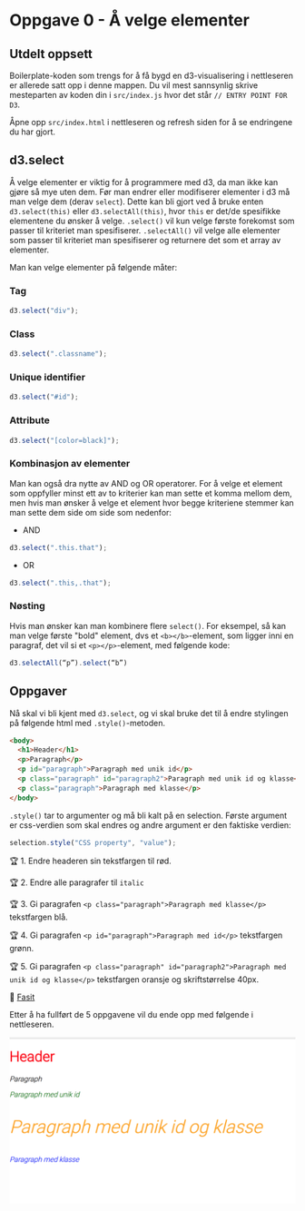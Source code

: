 # Oppgave 0 - Å velge elementer

## Utdelt oppsett

Boilerplate-koden som trengs for å få bygd en d3-visualisering i nettleseren er allerede satt opp i denne mappen. Du vil mest sannsynlig skrive mesteparten av koden din i `src/index.js` hvor det står `// ENTRY POINT FOR D3`.

Åpne opp `src/index.html` i nettleseren og refresh siden for å se endringene du har gjort.

## d3.select

Å velge elementer er viktig for å programmere med d3, da man ikke kan gjøre så mye uten dem. Før man endrer eller modifiserer elementer i d3 må man velge dem (derav `select`). Dette kan bli gjort ved å bruke enten `d3.select(this)` eller `d3.selectAll(this)`, hvor `this` er det/de spesifikke elementene du ønsker å velge. `.select()` vil kun velge første forekomst som passer til kriteriet man spesifiserer. `.selectAll()` vil velge alle elementer som passer til kriteriet man spesifiserer og returnere det som et array av elementer.

Man kan velge elementer på følgende måter:

### Tag

```javascript
d3.select("div");
```

### Class

```javascript
d3.select(".classname");
```

### Unique identifier

```javascript
d3.select("#id");
```

### Attribute

```javascript
d3.select("[color=black]");
```

### Kombinasjon av elementer

Man kan også dra nytte av AND og OR operatorer. For å velge et element som oppfyller minst ett av to kriterier kan man sette et komma mellom dem, men hvis man ønsker å velge et element hvor begge kriteriene stemmer kan man sette dem side om side som nedenfor:

- AND

```javascript
d3.select(".this.that");
```

- OR

```javascript
d3.select(".this,.that");
```

### Nøsting

Hvis man ønsker kan man kombinere flere `select()`. For eksempel, så kan man velge første "bold" element, dvs et `<b></b>`-element, som ligger inni en paragraf, det vil si et `<p></p>`-element, med følgende kode:

```javascript
d3.selectAll(“p”).select(“b”)
```

## Oppgaver

Nå skal vi bli kjent med `d3.select`, og vi skal bruke det til å endre stylingen på følgende html med `.style()`-metoden.

```html
<body>
  <h1>Header</h1>
  <p>Paragraph</p>
  <p id="paragraph">Paragraph med unik id</p>
  <p class="paragraph" id="paragraph2">Paragraph med unik id og klasse</p>
  <p class="paragraph">Paragraph med klasse</p>
</body>
```

`.style()` tar to argumenter og må bli kalt på en selection. Første argument er css-verdien som skal endres og andre argument er den faktiske verdien:

```javascript
selection.style("CSS property", "value");
```

:trophy: 1. Endre headeren sin tekstfargen til rød.

:trophy: 2. Endre alle paragrafer til `italic`

:trophy: 3. Gi paragrafen `<p class="paragraph">Paragraph med klasse</p>` tekstfargen blå.

:trophy: 4. Gi paragrafen `<p id="paragraph">Paragraph med id</p>` tekstfargen grønn.

:trophy: 5. Gi paragrafen `<p class="paragraph" id="paragraph2">Paragraph med unik id og klasse</p>` tekstfargen oransje og skriftstørrelse 40px.

:school_satchel: [Fasit](https://github.com/bekk/intro-til-d3/blob/master/oppgaver/0-selections/src/fasit.js)

Etter å ha fullført de 5 oppgavene vil du ende opp med følgende i nettleseren.

![Resultat selections](../../img/0-selections.png)
